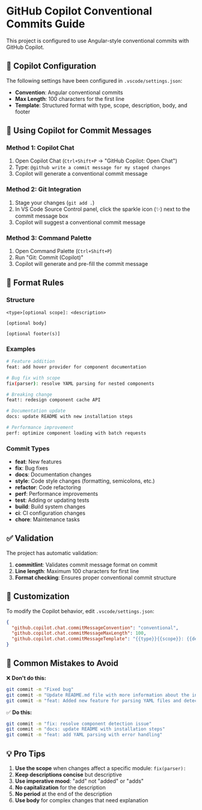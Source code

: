 # GitHub Copilot Conventional Commits Guide

This project is configured to use Angular-style conventional commits with GitHub Copilot.

## 🤖 Copilot Configuration

The following settings have been configured in `.vscode/settings.json`:

- **Convention**: Angular conventional commits
- **Max Length**: 100 characters for the first line
- **Template**: Structured format with type, scope, description, body, and footer

## 🎯 Using Copilot for Commit Messages

### Method 1: Copilot Chat
1. Open Copilot Chat (`Ctrl+Shift+P` → "GitHub Copilot: Open Chat")
2. Type: `@github write a commit message for my staged changes`
3. Copilot will generate a conventional commit message

### Method 2: Git Integration
1. Stage your changes (`git add .`)
2. In VS Code Source Control panel, click the sparkle icon (✨) next to the commit message box
3. Copilot will suggest a conventional commit message

### Method 3: Command Palette
1. Open Command Palette (`Ctrl+Shift+P`)
2. Run "Git: Commit (Copilot)"
3. Copilot will generate and pre-fill the commit message

## 📏 Format Rules

### Structure
```
<type>[optional scope]: <description>

[optional body]

[optional footer(s)]
```

### Examples
```bash
# Feature addition
feat: add hover provider for component documentation

# Bug fix with scope
fix(parser): resolve YAML parsing for nested components

# Breaking change
feat!: redesign component cache API

# Documentation update
docs: update README with new installation steps

# Performance improvement
perf: optimize component loading with batch requests
```

### Commit Types
- **feat**: New features
- **fix**: Bug fixes
- **docs**: Documentation changes
- **style**: Code style changes (formatting, semicolons, etc.)
- **refactor**: Code refactoring
- **perf**: Performance improvements
- **test**: Adding or updating tests
- **build**: Build system changes
- **ci**: CI configuration changes
- **chore**: Maintenance tasks

## ✅ Validation

The project has automatic validation:

1. **commitlint**: Validates commit message format on commit
2. **Line length**: Maximum 100 characters for first line
3. **Format checking**: Ensures proper conventional commit structure

## 🔧 Customization

To modify the Copilot behavior, edit `.vscode/settings.json`:

```json
{
  "github.copilot.chat.commitMessageConvention": "conventional",
  "github.copilot.chat.commitMessageMaxLength": 100,
  "github.copilot.chat.commitMessageTemplate": "{{type}}{{scope}}: {{description}}"
}
```

## 🚫 Common Mistakes to Avoid

❌ **Don't do this:**
```bash
git commit -m "Fixed bug"
git commit -m "Update README.md file with more information about the installation process and usage examples"
git commit -m "feat: Added new feature for parsing YAML files and detecting components with improved error handling"
```

✅ **Do this:**
```bash
git commit -m "fix: resolve component detection issue"
git commit -m "docs: update README with installation steps"
git commit -m "feat: add YAML parsing with error handling"
```

## 💡 Pro Tips

1. **Use the scope** when changes affect a specific module: `fix(parser):`
2. **Keep descriptions concise** but descriptive
3. **Use imperative mood**: "add" not "added" or "adds"
4. **No capitalization** for the description
5. **No period** at the end of the description
6. **Use body** for complex changes that need explanation
